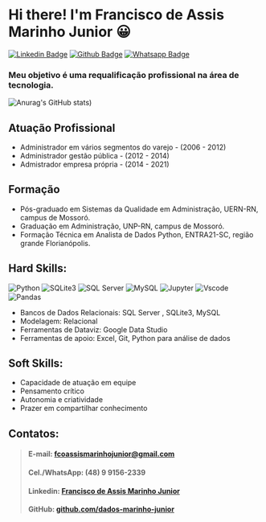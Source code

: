 # Hi there! I'm Francisco de Assis Marinho Junior 😀


[![Linkedin Badge](https://img.shields.io/badge/-LinkedIn-blue?style=for-the-badge&logo=Linkedin&logoColor=white&link=https:https://www.linkedin.com/in/marinho-junior-analise-dados/)](https://www.linkedin.com/in/marinho-junior-analise-dados/)
[![Github Badge](https://img.shields.io/badge/GitHub-100000?style=for-the-badge&logo=github&logoColor=white&link=https://github.com/dados-marinho-junior)](https://github.com/dados-marinho-junior)
[![Whatsapp Badge](https://img.shields.io/badge/WhatsApp-25D366?style=for-the-badge&logo=whatsapp&logoColor=white&link=https://wa.me/5548991562339)](https://wa.me/5548991562339)


### Meu objetivo é uma requalificação profissional na área de tecnologia.

![Anurag's GitHub stats](https://github-readme-stats.vercel.app/api?username=dados-marinho-junior&show_icons=true&theme=radical))

## Atuação Profissional 

- Administrador em vários segmentos do varejo - (2006 - 2012)
- Administrador gestão pública - (2012 - 2014)
- Admistrador empresa própria - (2014 - 2021)



## Formação
- Pós-graduado em Sistemas da Qualidade em Administração, UERN-RN, campus de Mossoró. 
- Graduação em Administração, UNP-RN, campus de Mossoró.
- Formação Técnica em Analista de Dados Python, ENTRA21-SC, região grande Florianópolis.

## Hard Skills:
![Python](https://img.shields.io/badge/python-3670A0?style=for-the-badge&logo=python&logoColor=ffdd54)
![SQLite3](https://img.shields.io/badge/sqlite-%2307405e.svg?style=for-the-badge&logo=sqlite&logoColor=white)
![SQL Server](https://img.shields.io/badge/Microsoft%20SQL%20Server-CC2927?style=for-the-badge&logo=microsoft%20sql%20server&logoColor=white)
![MySQL](https://img.shields.io/badge/MySQL-005C84?style=for-the-badge&logo=mysql&logoColor=white)
![Jupyter](https://img.shields.io/badge/jupyter-%23FA0F00.svg?style=for-the-badge&logo=jupyter&logoColor=white)
![Vscode](https://img.shields.io/badge/Visual%20Studio%20Code-0078d7.svg?style=for-the-badge&logo=visual-studio-code&logoColor=white)
![Pandas](https://img.shields.io/badge/pandas-%23150458.svg?style=for-the-badge&logo=pandas&logoColor=white)
<img src="https://user-images.githubusercontent.com/104402499/184909582-e179abed-d8d3-4890-bd68-c9895636936d.png" height="15"/>


- Bancos de Dados Relacionais: SQL Server , SQLite3, MySQL
- Modelagem: Relacional
- Ferramentas de Dataviz: Google Data Studio
- Ferramentas de apoio: Excel, Git, Python para análise de dados

## Soft Skills:
- Capacidade de atuação em equipe 
- Pensamento crítico
- Autonomia e criatividade
- Prazer em compartilhar conhecimento


## Contatos: 

> #### E-mail: fcoassismarinhojunior@gmail.com  
> #### Cel./WhatsApp: (48) 9 9156-2339  
> #### Linkedin: <a href="https://www.linkedin.com/in/marinho-junior-analise-dados/"> Francisco de Assis Marinho Junior </a> 
> #### GitHub: <a href="https://github.com/dados-marinho-junior"> github.com/dados-marinho-junior </a>


<!--
**dados-marinho-junior/dados-marinho-junior** is a ✨ _special_ ✨ repository because its `README.md` (this file) appears on your GitHub profile.

Here are some ideas to get you started:

- 🔭 I’m currently working on ...
- 🌱 I’m currently learning ...
- 👯 I’m looking to collaborate on ...
- 🤔 I’m looking for help with ...
- 💬 Ask me about ...
- 📫 How to reach me: ...
- 😄 Pronouns: ...
- ⚡ Fun fact: ...
-->
